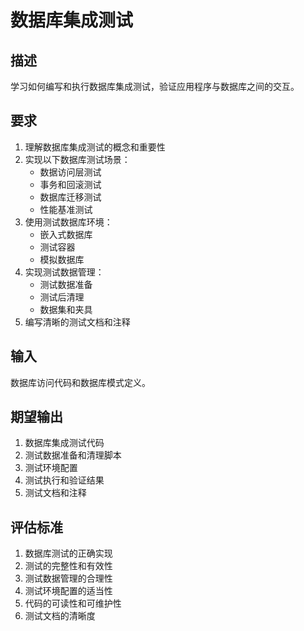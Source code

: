 # 数据库集成测试

## 描述
学习如何编写和执行数据库集成测试，验证应用程序与数据库之间的交互。

## 要求
1. 理解数据库集成测试的概念和重要性
2. 实现以下数据库测试场景：
   - 数据访问层测试
   - 事务和回滚测试
   - 数据库迁移测试
   - 性能基准测试
3. 使用测试数据库环境：
   - 嵌入式数据库
   - 测试容器
   - 模拟数据库
4. 实现测试数据管理：
   - 测试数据准备
   - 测试后清理
   - 数据集和夹具
5. 编写清晰的测试文档和注释

## 输入
数据库访问代码和数据库模式定义。

## 期望输出
1. 数据库集成测试代码
2. 测试数据准备和清理脚本
3. 测试环境配置
4. 测试执行和验证结果
5. 测试文档和注释

## 评估标准
1. 数据库测试的正确实现
2. 测试的完整性和有效性
3. 测试数据管理的合理性
4. 测试环境配置的适当性
5. 代码的可读性和可维护性
6. 测试文档的清晰度
